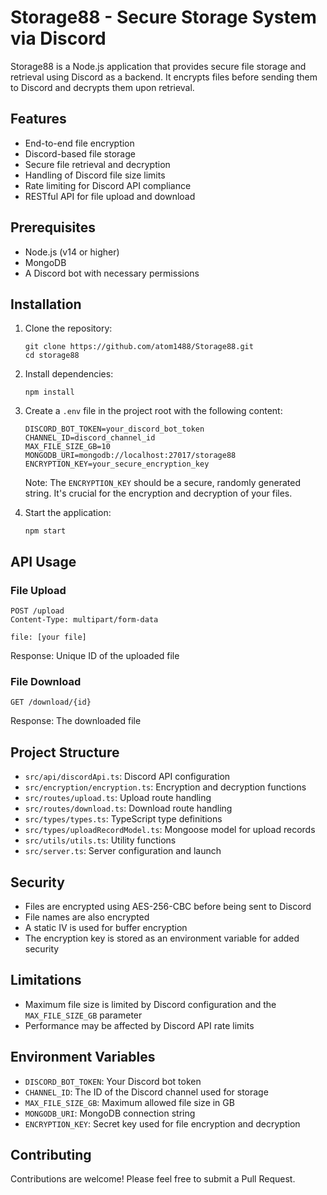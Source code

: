 # Storage88 - Secure Storage System via Discord

Storage88 is a Node.js application that provides secure file storage and retrieval using Discord as a backend. It encrypts files before sending them to Discord and decrypts them upon retrieval.

## Features

- End-to-end file encryption
- Discord-based file storage
- Secure file retrieval and decryption
- Handling of Discord file size limits
- Rate limiting for Discord API compliance
- RESTful API for file upload and download

## Prerequisites

- Node.js (v14 or higher)
- MongoDB
- A Discord bot with necessary permissions

## Installation

1. Clone the repository:
   ```
   git clone https://github.com/atom1488/Storage88.git
   cd storage88
   ```

2. Install dependencies:
   ```
   npm install
   ```

3. Create a `.env` file in the project root with the following content:
   ```
   DISCORD_BOT_TOKEN=your_discord_bot_token
   CHANNEL_ID=discord_channel_id
   MAX_FILE_SIZE_GB=10
   MONGODB_URI=mongodb://localhost:27017/storage88
   ENCRYPTION_KEY=your_secure_encryption_key
   ```
   
   Note: The `ENCRYPTION_KEY` should be a secure, randomly generated string. It's crucial for the encryption and decryption of your files.

4. Start the application:
   ```
   npm start
   ```

## API Usage

### File Upload

```
POST /upload
Content-Type: multipart/form-data

file: [your file]
```

Response: Unique ID of the uploaded file

### File Download

```
GET /download/{id}
```

Response: The downloaded file

## Project Structure

- `src/api/discordApi.ts`: Discord API configuration
- `src/encryption/encryption.ts`: Encryption and decryption functions
- `src/routes/upload.ts`: Upload route handling
- `src/routes/download.ts`: Download route handling
- `src/types/types.ts`: TypeScript type definitions
- `src/types/uploadRecordModel.ts`: Mongoose model for upload records
- `src/utils/utils.ts`: Utility functions
- `src/server.ts`: Server configuration and launch

## Security

- Files are encrypted using AES-256-CBC before being sent to Discord
- File names are also encrypted
- A static IV is used for buffer encryption
- The encryption key is stored as an environment variable for added security

## Limitations

- Maximum file size is limited by Discord configuration and the `MAX_FILE_SIZE_GB` parameter
- Performance may be affected by Discord API rate limits

## Environment Variables

- `DISCORD_BOT_TOKEN`: Your Discord bot token
- `CHANNEL_ID`: The ID of the Discord channel used for storage
- `MAX_FILE_SIZE_GB`: Maximum allowed file size in GB
- `MONGODB_URI`: MongoDB connection string
- `ENCRYPTION_KEY`: Secret key used for file encryption and decryption

## Contributing

Contributions are welcome! Please feel free to submit a Pull Request.
